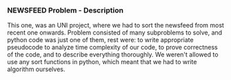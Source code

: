 ### NEWSFEED Problem - Description

This one, was an UNI project, where we had to sort the newsfeed from most recent one onwards. 
Problem consisted of many subproblems to solve, and python code was just one of them, rest were: to write appropriate pseudocode
to analyze time complexity of our code, to prove correctness of the code, and to describe everything thoroughly. 
We weren't allowed to use any sort functions in python, which meant that we had to write algorithm ourselves. 
